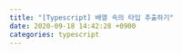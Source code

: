 ```yaml
---
title: "[Typescript] 배열 속의 타입 추출하기"
date: 2020-09-18 14:42:28 +0900
categories: typescript
---
```


